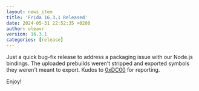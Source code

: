```yaml
---
layout: news_item
title: 'Frida 16.3.1 Released'
date: 2024-05-31 22:52:35 +0200
author: oleavr
version: 16.3.1
categories: [release]
---
```


Just a quick bug-fix release to address a packaging issue with our Node.js
bindings. The uploaded prebuilds weren't stripped and exported symbols they
weren't meant to export. Kudos to [0xDC00][] for reporting.

Enjoy!


[0xDC00]: https://github.com/0xDC00
